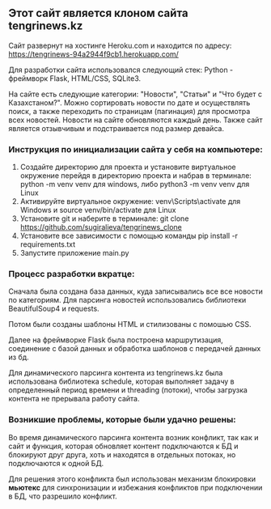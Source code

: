 ## Этот сайт является клоном сайта tengrinews.kz

Сайт развернут на хостинге Heroku.com и находится по адресу: https://tengrinews-94a2944f9cb1.herokuapp.com/ 

Для разработки сайта использовался следующий стек: Python - фреймворк Flask, HTML/CSS, SQLite3.

На сайте есть следующие категории: "Новости", "Статьи" и "Что будет с Казахстаном?". 
Можно сортировать новости по дате и осуществлять поиск, а также переходить по страницам (пагинация) для просмотра всех новостей. Новости на сайте обновляются каждый день.
Также сайт является отзывчивым и подстраивается под размер девайса.

### Инструкция по инициализации сайта у себя на компьютере:
1. Создайте директорию для проекта и установите виртуальное окружение перейдя в директорию проекта и набрав в терминале: python -m venv venv для windows, либо python3 -m venv venv для Linux
2. Активируйте виртуальное окружение: venv\Scripts\activate для Windows и source venv/bin/activate для Linux
2. Установите git и наберите в терминале: git clone https://github.com/sugiralieva/tengrinews_clone
3. Установите все зависимости с помощью команды pip install -r requirements.txt
4. Запустите приложение main.py

### **Процесс разработки вкратце:**

Сначала была создана база данных, куда записывались все все новости по категориям. Для парсинга новостей использовались библиотеки BeautifulSoup4 и requests.

Потом были созданы шаблоны HTML и стилизованы с помошью CSS.

Далее на фреймворке Flask была построена маршрутизация, соединение с базой данных и обработка шаблонов с передачей данных из бд.

Для динамического парсинга контента из tengrinews.kz была использована библиотека schedule, которая выполняет задачу в определенный период времени и threading (потоки), чтобы загрузка контента не прерывала работу сайта.

### Возникшие проблемы, которые были удачно решены:

Во время динамического парсинга контента возник конфликт, так как и сайт и функция, которая обновляет контент подключаются к БД и блокируют друг друга, хоть и находятся в отдельных потоках, но подключаются к одной БД. 

Для решения этого конфликта был использован механизм блокировки **мьютекс** для синхронизации и избежания конфликтов при подключении в БД, что разрешило конфликт.